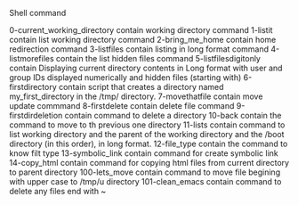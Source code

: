  Shell command

0-current_working_directory contain working directory command
1-listit contain list working directory command
2-bring_me_home contain home redirection command
3-listfiles contain listing in long format command
4-listmorefiles contain the list hidden files command
5-listfilesdigitonly contain Displaying current directory contents in  Long format with user and group IDs displayed numerically and hidden files (starting with)
6-firstdirectory contain script that creates a directory named my_first_directory in the /tmp/ directory.
7-movethatfile contain move update commmand
8-firstdelete contain delete file command
9-firstdirdeletion contain command to delete a directory
10-back contain the command to move to th previous one directory
11-lists contain command to list working directory and the parent of the working directory and the /boot directory (in this order), in long format.
12-file_type contain the command to know filt type
13-symbolic_link contain command for create symbolic link
14-copy_html contain command for copying html files from current directory to parent directory
100-lets_move contain command to move file  begining with upper case to /tmp/u directory
101-clean_emacs contain command to delete any files end with ~


